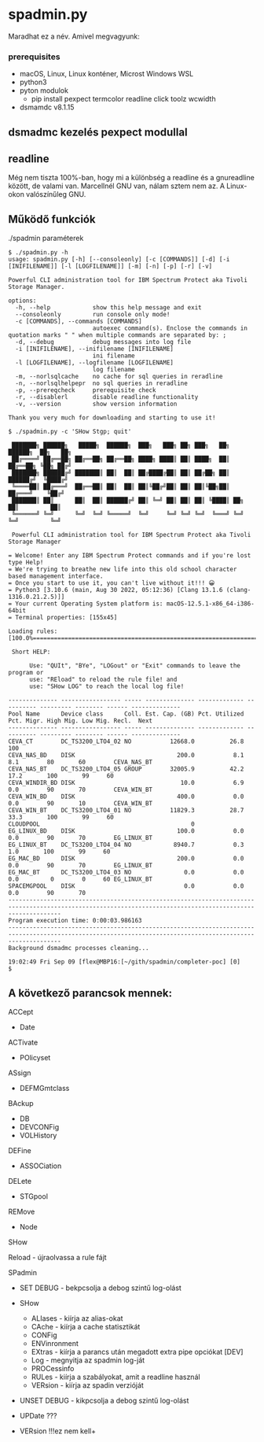 # spadmin.py

Maradhat ez a név. Amivel megvagyunk:

### prerequisites

- macOS, Linux, Linux konténer, Microst Windows WSL
- python3
- pyton modulok
	- pip install pexpect termcolor readline click toolz wcwidth
- dsmamdc v8.1.15

## dsmadmc kezelés pexpect modullal

## readline

Még nem tiszta 100%-ban, hogy mi a különbség a readline és a gnureadline között, de valami van. Marcellnél GNU van, nálam sztem nem az. A Linux-okon valószínűleg GNU.

## Működő funkciók

./spadmin paraméterek

```
$ ./spadmin.py -h
usage: spadmin.py [-h] [--consoleonly] [-c [COMMANDS]] [-d] [-i [INIFILENAME]] [-l [LOGFILENAME]] [-m] [-n] [-p] [-r] [-v]

Powerful CLI administration tool for IBM Spectrum Protect aka Tivoli Storage Manager.

options:
  -h, --help            show this help message and exit
  --consoleonly         run console only mode!
  -c [COMMANDS], --commands [COMMANDS]
						autoexec command(s). Enclose the commands in quotation marks " " when multiple commands are separated by: ;
  -d, --debug           debug messages into log file
  -i [INIFILENAME], --inifilename [INIFILENAME]
						ini filename
  -l [LOGFILENAME], --logfilename [LOGFILENAME]
						log filename
  -m, --norlsqlcache    no cache for sql queries in reradline
  -n, --norlsqlhelpepr  no sql queries in reradline
  -p, --prereqcheck     prerequisite check
  -r, --disablerl       disable readline functionality
  -v, --version         show version information

Thank you very much for downloading and starting to use it!
```

```
$ ./spadmin.py -c 'SHow Stgp; quit'

 ███████╗ ██████╗   █████╗  ██████╗  ███╗   ███╗ ██╗ ███╗   ██╗     ██████╗  ██╗   ██╗
 ██╔════╝ ██╔══██╗ ██╔══██╗ ██╔══██╗ ████╗ ████║ ██║ ████╗  ██║     ██╔══██╗ ╚██╗ ██╔╝
 ███████╗ ██████╔╝ ███████║ ██║  ██║ ██╔████╔██║ ██║ ██╔██╗ ██║     ██████╔╝  ╚████╔╝
 ╚════██║ ██╔═══╝  ██╔══██║ ██║  ██║ ██║╚██╔╝██║ ██║ ██║╚██╗██║     ██╔═══╝    ╚██╔╝
 ███████║ ██║      ██║  ██║ ██████╔╝ ██║ ╚═╝ ██║ ██║ ██║ ╚████║ ██╗ ██║         ██║
 ╚══════╝ ╚═╝      ╚═╝  ╚═╝ ╚═════╝  ╚═╝     ╚═╝ ╚═╝ ╚═╝  ╚═══╝ ╚═╝ ╚═╝         ╚═╝

 Powerful CLI administration tool for IBM Spectrum Protect aka Tivoli Storage Manager

= Welcome! Enter any IBM Spectrum Protect commands and if you're lost type Help!
= We're trying to breathe new life into this old school character based management interface.
= Once you start to use it, you can't live without it!!! 😀
= Python3 [3.10.6 (main, Aug 30 2022, 05:12:36) [Clang 13.1.6 (clang-1316.0.21.2.5)]]
= Your current Operating System platform is: macOS-12.5.1-x86_64-i386-64bit
= Terminal properties: [155x45]

Loading rules: [100.0%====================================================================================================================================]

 Short HELP:

	  Use: "QUIt", "BYe", "LOGout" or "Exit" commands to leave the program or
	  use: "REload" to reload the rule file! and
	  use: "SHow LOG" to reach the local log file!

-------------- ----------------- ----- -------------- ------------- ---------- --------- -------- ------ --------------
Pool Name      Device class      Coll. Est. Cap. (GB) Pct. Utilized Pct. Migr. High Mig. Low Mig. Recl.  Next
-------------- ----------------- ----- -------------- ------------- ---------- --------- -------- ------ --------------
CEVA_CT        DC_TS3200_LTO4_02 NO           12668.0          26.8                                  100
CEVA_NAS_BD    DISK                             200.0           8.1        8.1        80       60        CEVA_NAS_BT
CEVA_NAS_BT    DC_TS3200_LTO4_05 GROUP        32005.9          42.2       17.2       100       99     60
CEVA_WINDIR_BD DISK                              10.0           6.9        0.0        90       70        CEVA_WIN_BT
CEVA_WIN_BD    DISK                             400.0           0.0        0.0        90       10        CEVA_WIN_BT
CEVA_WIN_BT    DC_TS3200_LTO4_01 NO           11829.3          28.7       33.3       100       99     60
CLOUDPOOL                                           0
EG_LINUX_BD    DISK                             100.0           0.0        0.0        90       70        EG_LINUX_BT
EG_LINUX_BT    DC_TS3200_LTO4_04 NO            8940.7           0.3        1.0       100       99     60
EG_MAC_BD      DISK                             200.0           0.0        0.0        90       70        EG_LINUX_BT
EG_MAC_BT      DC_TS3200_LTO4_03 NO               0.0           0.0        0.0         0        0     60 EG_LINUX_BT
SPACEMGPOOL    DISK                               0.0           0.0        0.0        90       70
-----------------------------------------------------------------------------------------------------------------------------------------------------------
Program execution time: 0:00:03.986163
-----------------------------------------------------------------------------------------------------------------------------------------------------------
Background dsmadmc processes cleaning...

19:02:49 Fri Sep 09 [flex@MBP16:[~/gith/spadmin/completer-poc] [0]
$
```

## A következő parancsok mennek:

ACCept

- Date
	
ACTivate

- POlicyset  

ASsign

- DEFMGmtclass    

BAckup

- DB
- DEVCONFig
- VOLHistory
	
DEFine
    
- ASSOCiation

DELete

- STGpool

REMove 

- Node
 
SHow

Reload - újraolvassa a rule fájt

SPadmin

- SET DEBUG - bekpcsolja a debog szintű log-olást
- SHow

	- ALIases - kiírja az alias-okat    
	- CAche - kiírja a cache statisztikát   
	- CONFig    
	- ENVinronment    
	- EXtras - kiírja a parancs után megadott extra pipe opciókat [DEV]    
	- Log - megnyitja az spadmin log-ját   
	- PROCessinfo    
	- RULes - kiírja a szabályokat, amit a readline használ   
	- VERsion - kiírja az spadin verzióját
		  
- UNSET DEBUG - kikpcsolja a debog szintű log-olást

- UPDate ???   

- VERsion !!!ez nem kell+

##